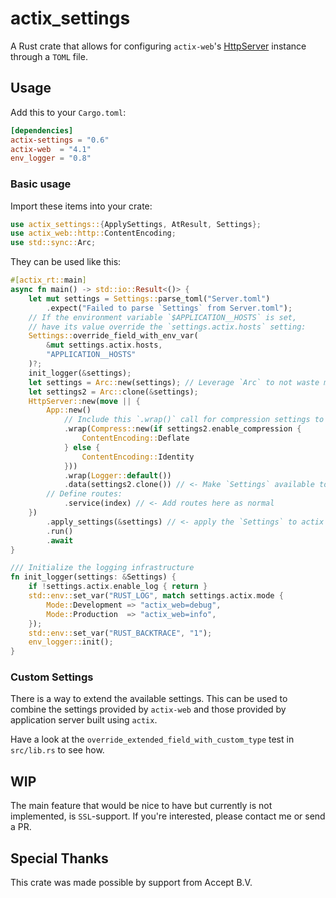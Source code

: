 # actix_settings

A Rust crate that allows for configuring `actix-web`'s [HttpServer](https://docs.rs/actix-web/4.1.0/actix_web/struct.HttpServer.html) instance through a `TOML` file.

## Usage

Add this to your `Cargo.toml`:

``` toml
[dependencies]
actix-settings = "0.6"
actix-web  = "4.1"
env_logger = "0.8"
```

### Basic usage

Import these items into your crate:

``` rust
use actix_settings::{ApplySettings, AtResult, Settings};
use actix_web::http::ContentEncoding;
use std::sync::Arc;
```

They can be used like this:
``` rust
#[actix_rt::main]
async fn main() -> std::io::Result<()> {
    let mut settings = Settings::parse_toml("Server.toml")
        .expect("Failed to parse `Settings` from Server.toml");
    // If the environment variable `$APPLICATION__HOSTS` is set,
    // have its value override the `settings.actix.hosts` setting:
    Settings::override_field_with_env_var(
        &mut settings.actix.hosts,
        "APPLICATION__HOSTS"
    )?;
    init_logger(&settings);
    let settings = Arc::new(settings); // Leverage `Arc` to not waste memory
    let settings2 = Arc::clone(&settings);
    HttpServer::new(move || {
        App::new()
            // Include this `.wrap()` call for compression settings to take effect:
            .wrap(Compress::new(if settings2.enable_compression {
                ContentEncoding::Deflate
            } else {
                ContentEncoding::Identity
            }))
            .wrap(Logger::default())
            .data(settings2.clone()) // <- Make `Settings` available to handlers
        // Define routes:
            .service(index) // <- Add routes here as normal
    })
        .apply_settings(&settings) // <- apply the `Settings` to actix's `HttpServer`
        .run()
        .await
}

/// Initialize the logging infrastructure
fn init_logger(settings: &Settings) {
    if !settings.actix.enable_log { return }
    std::env::set_var("RUST_LOG", match settings.actix.mode {
        Mode::Development => "actix_web=debug",
        Mode::Production  => "actix_web=info",
    });
    std::env::set_var("RUST_BACKTRACE", "1");
    env_logger::init();
}
```


### Custom Settings

There is a way to extend the available settings.  This can be used to combine
the settings provided by `actix-web` and those provided by application server
built using `actix`.

Have a look at the `override_extended_field_with_custom_type` test
in `src/lib.rs` to see how.

## WIP

The main feature that would be nice to have but currently is not implemented,
is `SSL`-support. If you're interested, please contact me or send a PR.


## Special Thanks

This crate was made possible by support from Accept B.V.
